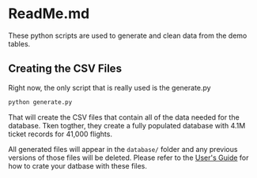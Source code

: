# ReadMe.md

These python scripts are used to generate and clean data from the demo tables.

## Creating the CSV Files

Right now, the only script that is really used is the generate.py

```sh
python generate.py
```

That will create the CSV files that contain all of the data needed for the database. Tken togther, they create a fully populated database with 4.1M ticket records for 41,000 flights.

All generated files will appear in the ```database/``` folder and any previous versions of those files will be deleted. Please refer to the [User's Guide](../UsersGuide.md) for how to crate your datbase with these files.
